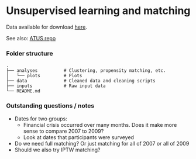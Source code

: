 # Unsupervised learning and matching 

Data available for download [here](https://www.dropbox.com/sh/hqx7dlh3cc6843i/AABXhrbnFJFgEnTN-6S-60Rda?dl=0).

See also: [ATUS repo](https://github.com/joemarlo/ATUS)

<!--
<br>
<br>
<p align="center">
<img src="Plots/mean_alone_time.png" width=79%>
</p>
-->

### Folder structure
    .
    ├── analyses          # Clustering, propensity matching, etc.
    │   └── plots         # Plots
    ├── data              # Cleaned data and cleaning scripts
    ├── inputs            # Raw input data
    └── README.md

### Outstanding questions / notes
- Dates for two groups: 
    - Financial crisis occurred over many months. Does it make more sense to compare 2007 to 2009?
    - Look at dates that participants were surveyed
- Do we need full matching? Or just matching for all of 2007 or all of 2009
- Should we also try IPTW matching?